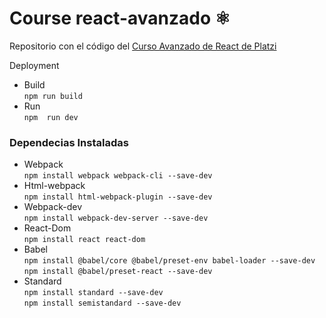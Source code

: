 # Course react-avanzado ⚛️

Repositorio con el código del [Curso Avanzado de React de Platzi](https://platzi.com/cursos/react-avanzado/)

Deployment
* Build<br />
    `npm run build`
* Run<br />
    `npm  run dev`

### Dependecias Instaladas
* Webpack<br />
    `npm install webpack webpack-cli --save-dev`
* Html-webpack<br />
    `npm install html-webpack-plugin --save-dev`
* Webpack-dev<br />
    `npm install webpack-dev-server --save-dev`
* React-Dom<br />
    `npm install react react-dom`
* Babel<br />
    `npm install @babel/core @babel/preset-env babel-loader --save-dev`<br />
    `npm install @babel/preset-react --save-dev`
* Standard<br />
    `npm install standard --save-dev`<br />
    `npm install semistandard --save-dev`
